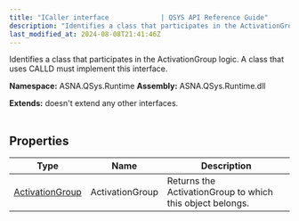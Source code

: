 ```yaml
---
title: "ICaller interface             | QSYS API Reference Guide"
description: "Identifies a class that participates in the ActivationGroup logic. A class that uses CALLD must implement this interface. "
last_modified_at: 2024-08-08T21:41:46Z
---
```


Identifies a class that participates in the ActivationGroup logic. A class that uses CALLD must implement this interface.

**Namespace:** ASNA.QSys.Runtime
**Assembly:** ASNA.QSys.Runtime.dll

**Extends:** doesn't extend any other interfaces.
<br>
<br>

## Properties

| Type | Name | Description
| --- | --- | --- 
| [ActivationGroup](/reference/runtime/qsys-runtime-job-support/activation-group.html) | ActivationGroup | Returns the ActivationGroup to which this object belongs. |
